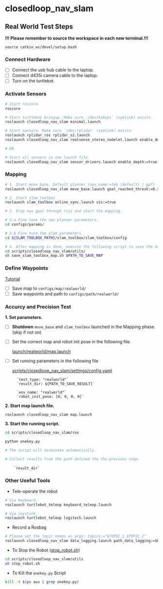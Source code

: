# closedloop_nav_slam

## Real World Test Steps

**!!! Please remember to source the workspace in each new terminal.!!!**
    
    source catkin_ws/devel/setup.bash

### Connect Hardware
- [ ] Connect the usb hub cable to the laptop.
- [ ] Connect d435i camera cable to the laptop.
- [ ] Turn on the turtlebot.

### Activate Sensors
```bash
# Start roscore.
roscore

# Start turtlebot bringup. Make sure `/dev/kobuki` (symlink) exists.
roslaunch closedloop_nav_slam minimal.launch

# Start sensors. Make sure `/dev/rplidar` (symlink) exists.
roslaunch rplidar_ros rplidar_s2.launch
roslaunch closedloop_nav_slam realsense_stereo_nodelet.launch enable_depth:=true # d435i

# OR

# Start all sensors in one launch file.
roslaunch closedloop_nav_slam sensor_drivers.launch enable_depth:=true
```

### Mapping
```bash
# 1. Start move base. Default planner (nav_name:=teb (default) | gpf)
roslaunch closedloop_nav_slam move_base.launch goal_reached_thresh:=0.3

# 2. Start slam_toolbox
roslaunch slam_toolbox online_sync.launch vis:=true

# 3. Drop nav goal through rviz and start the mapping.

# 3.a Fine tune the nav planner parameters.
cd configs/params/

# 3.b Fine tune the slam parameters.
cd ${SLAM_TOOLBOX_PATH}/slam_toolbox/slam_toolbox/config

# 4. After mapping is done, execute the following script to save the map.
cd scripts/closedloop_nav_slam/utils/
sh save_slam_toolbox_map.sh $PATH_TO_SAVE_MAP

```

### Define Waypoints
[Tutorial](README.md)

- [ ] Save map to `configs/map/realworld/`
- [ ] Save waypoints and path to `configs/path/realworld/`

### Accurcy and Precision Test
**1. Set parameters.**
- [ ] **Shutdown** `move_base` and `slam_toolbox` launched in the Mapping phase. (skip if not on)
- [ ] Set the correct map and robot init pose in the following file.

    [launch/realworld/map.launch](launch/realworld/map.launch)

- [ ] Set running parameters in the following file

    [scripts/closedloop_nav_slam/settings/config.yaml](scripts/closedloop_nav_slam/settings/config.yaml)

        `test_type: "realworld"`
        `result_dir: ${PATH_TO_SAVE_RESULT}`

        `env_name: "realworld"`
        `robot_init_pose: [0, 0, 0, 0]`

**2. Start map launch file.**

    roslaunch closedloop_nav_slam map.launch

**3. Start the running script.**
```bash
cd scripts/closedloop_nav_slam/ros

python onekey.py

# The script will terminate automatically.

# Collect results from the path defined the the previous step.
    
    `result_dir`
```

### Other Useful Tools
- Tele-operate the robot
```bash
# Via keyboard.
roslaunch turtlebot_teleop keyboard_teleop.launch

# Via joystick.
roslaunch turtlebot_teleop logitech.launch
```
- Record a Rosbag
```bash
# Please set the topic names as args: topics:="$TOPIC_1 $TOPIC_2"
roslaunch closedloop_nav_slam data_logging.launch path_data_logging:=$PATH_TO_SAVE_ROSBAGS
```

- To Stop the Robot ([stop_robot.sh](scripts/closedloop_nav_slam/utils/stop_robot.sh))

```bash
cd scripts/closedloop_nav_slam/utils
sh stop_robot.sh
```

- To Kill the `onekey.py` Script
```bash
kill -9 $(ps aux | grep onekey.py)
```